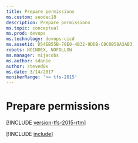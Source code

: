 ```yaml
---
title: Prepare permissions
ms.custom: seodec18
description: Prepare permissions
ms.topic: conceptual
ms.prod: devops
ms.technology: devops-cicd
ms.assetid: D54EB55B-78E0-4B32-9DDB-C8C0B58A3AB3
robots: NOINDEX, NOFOLLOW
ms.manager: mijacobs
ms.author: sdanie
author: steved0x
ms.date: 3/14/2017
monikerRange: '>= tfs-2015'
---
```


# Prepare permissions

[!INCLUDE [version-tfs-2015-rtm](../_shared/version-tfs-2015-rtm.md)]

[!INCLUDE [include](_shared/v2/prepare-permissions.md)]
